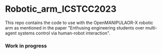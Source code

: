 # Robotic_arm_ICSTCC2023
This repo contains the code to use with the OpenMANIPULAOR-X robotic arm as mentioned in the paper "Enthusing engineering students over multi-agent systems control via human-robot interaction".

### Work in progress
